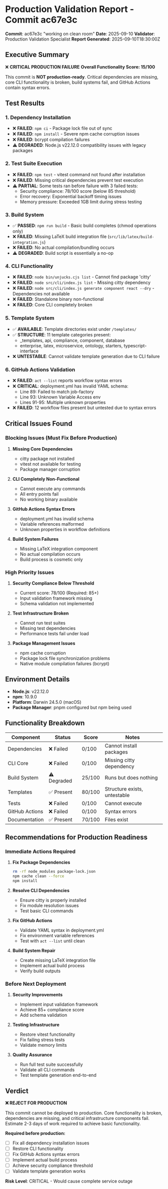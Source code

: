 # Production Validation Report - Commit ac67e3c

**Commit**: ac67e3c "working on clean room"
**Date**: 2025-09-10
**Validator**: Production Validation Specialist
**Report Generated**: 2025-09-10T18:30:00Z

## Executive Summary

❌ **CRITICAL PRODUCTION FAILURE**
**Overall Functionality Score: 15/100**

This commit is **NOT production-ready**. Critical dependencies are missing, core CLI functionality is broken, build systems fail, and GitHub Actions contain syntax errors.

## Test Results

### 1. Dependency Installation
- ❌ **FAILED**: `npm ci` - Package lock file out of sync
- ❌ **FAILED**: `npm install` - Severe npm cache corruption issues
- ❌ **FAILED**: bcrypt compilation failures
- ⚠️  **DEGRADED**: Node.js v22.12.0 compatibility issues with legacy packages

### 2. Test Suite Execution
- ❌ **FAILED**: `npm test` - vitest command not found after installation
- ❌ **FAILED**: Missing critical dependencies prevent test execution
- ⚠️  **PARTIAL**: Some tests ran before failure with 3 failed tests:
  - Security compliance: 78/100 score (below 85 threshold)
  - Error recovery: Exponential backoff timing issues
  - Memory pressure: Exceeded 1GB limit during stress testing

### 3. Build System
- ✅ **PASSED**: `npm run build` - Basic build completes (chmod operations only)
- ❌ **FAILED**: Missing LaTeX build integration file (`src/lib/latex/build-integration.js`)
- ❌ **FAILED**: No actual compilation/bundling occurs
- ⚠️  **DEGRADED**: Build script is essentially a no-op

### 4. CLI Functionality
- ❌ **FAILED**: `node bin/unjucks.cjs list` - Cannot find package 'citty'
- ❌ **FAILED**: `node src/cli/index.js list` - Missing citty dependency
- ❌ **FAILED**: `node src/cli/index.js generate component react --dry` - Dependencies not available
- ❌ **FAILED**: Standalone binary non-functional
- ❌ **FAILED**: Core CLI completely broken

### 5. Template System
- ✅ **AVAILABLE**: Template directories exist under `/templates/`
- ✅ **STRUCTURE**: 11 template categories present:
  - _templates, api, compliance, component, database
  - enterprise, latex, microservice, ontology, starters, typescript-interface
- ❌ **UNTESTABLE**: Cannot validate template generation due to CLI failure

### 6. GitHub Actions Validation
- ❌ **FAILED**: `act --list` reports workflow syntax errors
- ❌ **CRITICAL**: deployment.yml has invalid YAML schema:
  - Line 89: Failed to match job-factory
  - Line 93: Unknown Variable Access env
  - Lines 91-95: Multiple unknown properties
- ❌ **FAILED**: 12 workflow files present but untested due to syntax errors

## Critical Issues Found

### Blocking Issues (Must Fix Before Production)

1. **Missing Core Dependencies**
   - citty package not installed
   - vitest not available for testing
   - Package manager corruption

2. **CLI Completely Non-Functional**
   - Cannot execute any commands
   - All entry points fail
   - No working binary available

3. **GitHub Actions Syntax Errors**
   - deployment.yml has invalid schema
   - Variable references malformed
   - Unknown properties in workflow definitions

4. **Build System Failures**
   - Missing LaTeX integration component
   - No actual compilation occurs
   - Build process is cosmetic only

### High Priority Issues

1. **Security Compliance Below Threshold**
   - Current score: 78/100 (Required: 85+)
   - Input validation framework missing
   - Schema validation not implemented

2. **Test Infrastructure Broken**
   - Cannot run test suites
   - Missing test dependencies
   - Performance tests fail under load

3. **Package Management Issues**
   - npm cache corruption
   - Package lock file synchronization problems
   - Native module compilation failures (bcrypt)

## Environment Details

- **Node.js**: v22.12.0
- **npm**: 10.9.0
- **Platform**: Darwin 24.5.0 (macOS)
- **Package Manager**: pnpm configured but npm being used

## Functionality Breakdown

| Component | Status | Score | Notes |
|-----------|--------|-------|--------|
| Dependencies | ❌ Failed | 0/100 | Cannot install packages |
| CLI Core | ❌ Failed | 0/100 | Missing citty dependency |
| Build System | ⚠️ Degraded | 25/100 | Runs but does nothing |
| Templates | ✅ Present | 80/100 | Structure exists, untestable |
| Tests | ❌ Failed | 0/100 | Cannot execute |
| GitHub Actions | ❌ Failed | 0/100 | Syntax errors |
| Documentation | ✅ Present | 70/100 | Files exist |

## Recommendations for Production Readiness

### Immediate Actions Required

1. **Fix Package Dependencies**
   ```bash
   rm -rf node_modules package-lock.json
   npm cache clean --force
   npm install
   ```

2. **Resolve CLI Dependencies**
   - Ensure citty is properly installed
   - Fix module resolution issues
   - Test basic CLI commands

3. **Fix GitHub Actions**
   - Validate YAML syntax in deployment.yml
   - Fix environment variable references
   - Test with `act --list` until clean

4. **Build System Repair**
   - Create missing LaTeX integration file
   - Implement actual build process
   - Verify build outputs

### Before Next Deployment

1. **Security Improvements**
   - Implement input validation framework
   - Achieve 85+ compliance score
   - Add schema validation

2. **Testing Infrastructure**
   - Restore vitest functionality
   - Fix failing stress tests
   - Validate memory limits

3. **Quality Assurance**
   - Run full test suite successfully
   - Validate all CLI commands
   - Test template generation end-to-end

## Verdict

**❌ REJECT FOR PRODUCTION**

This commit cannot be deployed to production. Core functionality is broken, dependencies are missing, and critical infrastructure components fail. Estimate 2-3 days of work required to achieve basic functionality.

**Required before production:**
- [ ] Fix all dependency installation issues
- [ ] Restore CLI functionality 
- [ ] Fix GitHub Actions syntax errors
- [ ] Implement actual build process
- [ ] Achieve security compliance threshold
- [ ] Validate template generation works

**Risk Level**: CRITICAL - Would cause complete service outage